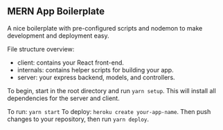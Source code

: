 ## MERN App Boilerplate

A nice boilerplate with pre-configured scripts and nodemon to make development and deployment easy.

File structure overview:
- client: contains your React front-end.
- internals: contains helper scripts for building your app. 
- server: your express backend, models, and controllers.

To begin, start in the root directory and run `yarn setup`. This will install all dependencies for the server and client.

To run: `yarn start`
To deploy: `heroku create your-app-name`. Then push changes to your repository, then run `yarn deploy`.